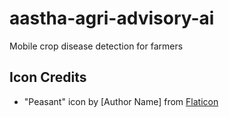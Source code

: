 # aastha-agri-advisory-ai
Mobile crop disease detection for farmers


## Icon Credits
- "Peasant" icon by [Author Name] from [Flaticon](https://www.flaticon.com/free-icon/peasant_10130602?related_id=10130602)
